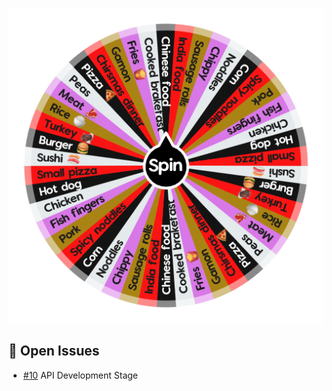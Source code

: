 ![Project Screenshot](https://github.com/tgilly93/Dinner_Generator_React/blob/main/images/Dinner_Generator_React_thumb.png?raw=true)

## 🚀 Open Issues

<!-- AUTO-ISSUES-START -->
- [#10](https://github.com/tgilly93/Dinner_Generator_React/issues/10) API Development Stage
<!-- AUTO-ISSUES-END -->

<!-- ISSUES-START -->
<!-- ISSUES-END -->
